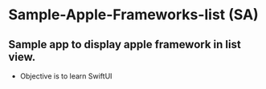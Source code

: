 # Sample-Apple-Frameworks-list (SA)

## Sample app to display apple framework in list view.
- Objective is to learn SwiftUI

